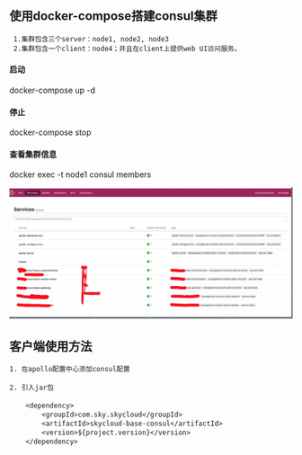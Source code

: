 ## 使用docker-compose搭建consul集群

```
 1.集群包含三个server：node1, node2, node3
 2.集群包含一个client：node4；并且在client上提供web UI访问服务。
```

#### 启动
docker-compose up -d

#### 停止
docker-compose stop

#### 查看集群信息
docker exec -t node1 consul members


![UI页面](../docs/image/consul.png)


## 客户端使用方法
```
1. 在apollo配置中心添加consul配置
    
2. 引入jar包

    <dependency>
        <groupId>com.sky.skycloud</groupId>
        <artifactId>skycloud-base-consul</artifactId>
        <version>${project.version}</version>
    </dependency>

```